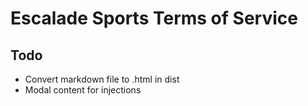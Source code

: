 # Escalade Sports Terms of Service

## Todo
- Convert markdown file to .html in dist
- Modal content for injections
